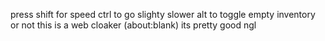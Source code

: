 press shift for speed
ctrl to go slighty slower
alt to toggle empty inventory or not
this is a web cloaker (about:blank)
its pretty good ngl
